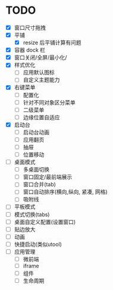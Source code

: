 # TODO

-   [x] 窗口尺寸拖拽
-   [x] 平铺
    -   [x] resize 后平铺计算有问题
-   [x] 容器 dock 栏
-   [x] 窗口关闭/全屏/最小化/
-   [x] 样式优化
    -   [ ] 应用默认图标
    -   [ ] 自定义主题能力
-   [x] 右键菜单
    -   [ ] 配置化
    -   [ ] 针对不同对象区分菜单
    -   [ ] 二级菜单
    -   [ ] 边缘位置自适应
-   [x] 启动台
    -   [ ] 启动台动画
    -   [ ] 应用翻页
    -   [ ] 抽屉
    -   [ ] 位置移动
-   [ ] 桌面模式
    -   [ ] 多桌面切换
    -   [ ] 窗口固定/最前端展示
    -   [ ] 窗口合并(tab)
    -   [ ] 窗口自动排序(横向,纵向, 紧凑, 网格)
    -   [ ] 吸附线
-   [ ] 平板模式
-   [ ] 模式切换(tabs)
-   [ ] 桌面自定义配置(设置窗口)
-   [ ] 贴边放大
-   [ ] 动画
-   [ ] 快捷启动(类似utool)
-   [ ] 应用管理
    -   [ ] 微前端
    -   [ ] iframe
    -   [ ] 组件
    -   [ ] 生命周期
